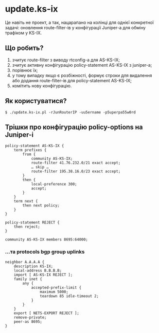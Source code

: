 update.ks-ix
============

Це навіть не проект, а так, нацарапано на колінці для однієї конкретної задачі: оновлення route-filter-ів у конфігурації Juniper-а для обміну трафіком у KS-IX.

Що робить?
----------

1.  зчитує route-filter з виводу rtconfig-а для AS-KS-IX;
2.  зчитує активну конфігурацію policy-statement AS-KS-IX з juniper-а;
3.  порівнює їх;
4.  у тому випадку якщо є розбіжності, формує строки для видалення або додання route-filter-ів для policy-statement AS-KS-IX;
5.  комітить нову конфігурацію.

Як користуватися?
-----------------

    $ ./update.ks-ix.pl -rJunRouterIP -uu5ername -p5uperpa55w0rd

Трішки про конфігурацію policy-options на Juniper-і
---------------------------------------------------

    policy-statement AS-KS-IX {
        term prefixes {
            from {
                community AS-KS-IX;
                route-filter 41.76.232.0/21 exact accept;
                … skip …
                route-filter 195.38.16.0/23 exact accept;
            }
            then {
                local-preference 300;
                accept;
            }
        }
        term next {
            then next policy;
        }
    }

    policy-statement REJECT {
        then reject;
    }

    community AS-KS-IX members 8695:64000;

### …та protocols bgp group uplinks

    neighbor A.A.A.A {
        description KS-IX;
        local-address B.B.B.B;
        import [ AS-KS-IX REJECT ];
        family inet {
            any {
                accepted-prefix-limit {
                    maximum 5000;
                    teardown 85 idle-timeout 2;
                }
            }
        }
        export [ NETS-EXPORT REJECT ];
        remove-private;
        peer-as 8695;
    }

